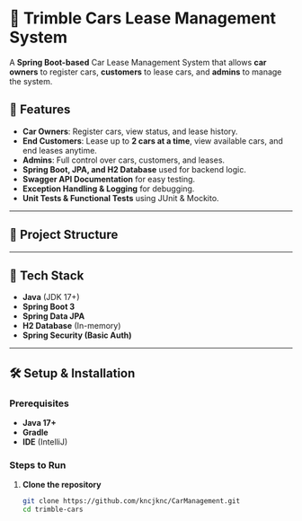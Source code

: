 # 🚗 Trimble Cars Lease Management System

A **Spring Boot-based** Car Lease Management System that allows **car owners** to register cars, **customers** to lease cars, and **admins** to manage the system.

## 📌 Features
- **Car Owners**: Register cars, view status, and lease history.
- **End Customers**: Lease up to **2 cars at a time**, view available cars, and end leases anytime.
- **Admins**: Full control over cars, customers, and leases.
- **Spring Boot, JPA, and H2 Database** used for backend logic.
- **Swagger API Documentation** for easy testing.
- **Exception Handling & Logging** for debugging.
- **Unit Tests & Functional Tests** using JUnit & Mockito.

---

## 📂 Project Structure



---

## 🚀 Tech Stack
- **Java** (JDK 17+)
- **Spring Boot 3**
- **Spring Data JPA**
- **H2 Database** (In-memory)
- **Spring Security (Basic Auth)**


---

## 🛠️ Setup & Installation

### **Prerequisites**
- **Java 17+**
- **Gradle**
- **IDE** (IntelliJ)

### **Steps to Run**
1. **Clone the repository**
   ```sh
   git clone https://github.com/kncjknc/CarManagement.git
   cd trimble-cars

